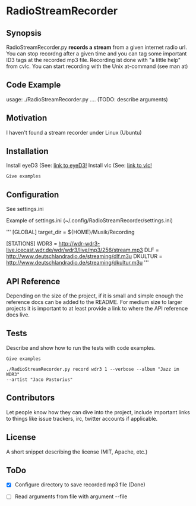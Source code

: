 RadioStreamRecorder
===================


## Synopsis

RadioStreamRecorder.py **records a stream** from a given internet radio url. You
can stop recordng after a given time and you can tag some important ID3 tags at the
recorded mp3 file.
Recording ist done with "a little help" from cvlc.
You can start recording with the Unix at-command (see man at)


## Code Example

usage: ./RadioStreamRecorder.py .... (TODO: describe arguments)


## Motivation

I haven't found a stream recorder under Linux (Ubuntu) 

## Installation

Install eyeD3 (See: [link to eyeD3!](http://https://eyed3.readthedocs.io/)
Install vlc  (See: [link to vlc!](http://vlc.com)

```
Give examples
```
## Configuration

See settings.ini

Example of settings.ini (~/.config/RadioStreamRecorder/settings.ini)

'''
[GLOBAL]
target_dir = ${HOME}/Musik/Recording

[STATIONS]
WDR3 = http://wdr-wdr3-live.icecast.wdr.de/wdr/wdr3/live/mp3/256/stream.mp3
DLF = http://www.deutschlandradio.de/streaming/dlf.m3u
DKULTUR = http://www.deutschlandradio.de/streaming/dkultur.m3u
'''

## API Reference

Depending on the size of the project, if it is small and simple enough 
the reference docs can be added to the README. For medium size to 
larger projects it is important to at least provide a link to where 
the API reference docs live.

## Tests

Describe and show how to run the tests with code examples.

```
Give examples

./RadioStreamRecorder.py record wdr3 1 --verbose --album "Jazz im WDR3"
--artist "Jaco Pastorius"
```

## Contributors

Let people know how they can dive into the project, include important links to things like issue trackers, irc, twitter accounts if applicable.

## License

A short snippet describing the license (MIT, Apache, etc.)

## ToDo
- [x] Configure directory to save recorded mp3 file (Done)
- [ ] Read arguments from file with argument --file <filename>


